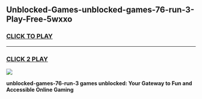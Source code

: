 
## Unblocked-Games-unblocked-games-76-run-3-Play-Free-5wxxo
<h3>
<a href="https://premium76.site?title=unblocked-games-76-run-3&ref=22A">CLICK TO PLAY</a></h3>
<hr>

<h3>
<a href="https://premium76.site?title=unblocked-games-76-run-3&ref=22A">CLICK 2 PLAY</a>
  
</h3>

<a href="https://premium76.site?title=unblocked-games-76-run-3&ref=22A"><img src="https://clearcache.store/games.png"></a>


**unblocked-games-76-run-3 games unblocked: Your Gateway to Fun and Accessible Online Gaming**
